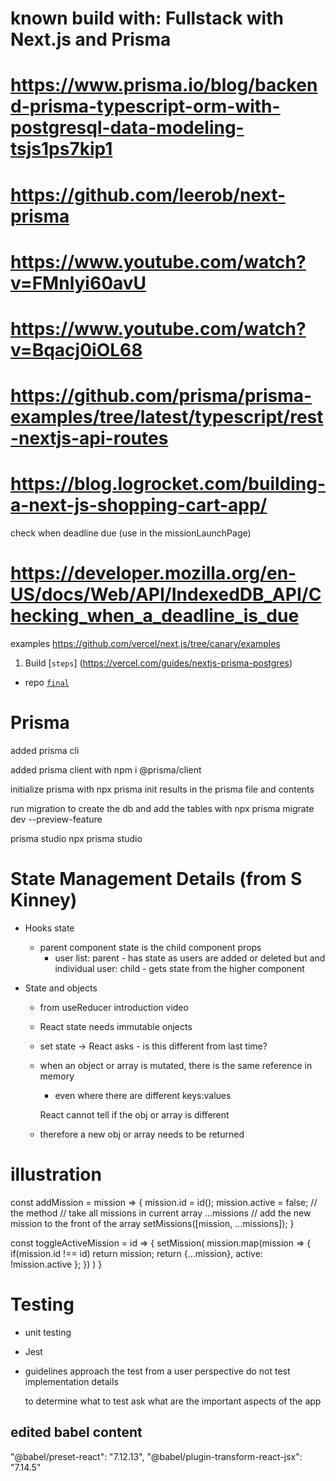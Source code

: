 # known build with: Fullstack with Next.js and Prisma

# https://www.prisma.io/blog/backend-prisma-typescript-orm-with-postgresql-data-modeling-tsjs1ps7kip1

# https://github.com/leerob/next-prisma

# https://www.youtube.com/watch?v=FMnlyi60avU

# https://www.youtube.com/watch?v=Bqacj0iOL68

# https://github.com/prisma/prisma-examples/tree/latest/typescript/rest-nextjs-api-routes

# https://blog.logrocket.com/building-a-next-js-shopping-cart-app/

check when deadline due (use in the missionLaunchPage)

# https://developer.mozilla.org/en-US/docs/Web/API/IndexedDB_API/Checking_when_a_deadline_is_due

examples
https://github.com/vercel/next.js/tree/canary/examples

1. Build
   [`steps`] (https://vercel.com/guides/nextjs-prisma-postgres)

- repo
  [`final`](https://github.com/prisma/blogr-nextjs-prisma/tree/final)

# Prisma

added prisma cli

added prisma client
with npm i @prisma/client

initialize prisma
with npx prisma init
results in the prisma file and contents

run migration to create the db and add the tables
with
npx prisma migrate dev --preview-feature

prisma studio
npx prisma studio

# State Management Details (from S Kinney)

- Hooks state

  - parent component state is the child component props
    - user list: parent - has state as users are added or deleted
      but and individual user: child - gets state from the higher component

- State and objects

  - from useReducer introduction video

  - React state needs immutable onjects
  - set state -> React asks - is this different from last time?
  - when an object or array is mutated, there is the same reference in memory

    - even where there are different keys:values

    React cannot tell if the obj or array is different

  - therefore a new obj or array needs to be returned

# illustration

const addMission = mission => {
mission.id = id();
mission.active = false;
// the method
// take all missions in current array ...missions
// add the new mission to the front of the array
setMissions([mission, ...missions]);
}

const toggleActiveMission = id => {
setMission(
mission.map(mission => {
if(mission.id !== id) return mission;
return {...mission}, active: !mission.active };
})
)
}

# Testing

- unit testing

- Jest

- guidelines
  approach the test from a user perspective
  do not test implementation details

  to determine what to test
  ask
  what are the important aspects of the app

## edited babel content

"@babel/preset-react": "7.12.13",
"@babel/plugin-transform-react-jsx": "7.14.5"
